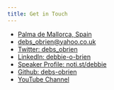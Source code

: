 ```yaml
---
title: Get in Touch
---
```


<ul>
    <li class="mb-2">
            <a class="href_location" href="#">
              Palma de Mallorca, Spain
            </a>
    </li>
    <li class="mb-2">
        <a href="mailto:debs_obrien@yahoo.co.uk">
            debs_obrien@yahoo.co.uk
         </a>
    </li>

<li class="mb-2">
        <a href="https://twitter.com/debs_obrien">
            Twitter: debs_obrien
        </a>
    </li>
    <li>
        <a href="https://www.linkedin.com/in/debbie-o-brien-1a199975/">
            LinkedIn: debbie-o-brien
        </a>
    </li>
    <li>
        <a href="https://noti.st/debbie">
            Speaker Profile: noti.st/debbie
        </a>
    </li>
    <li>
        <a href="https://github.com/debs-obrien">
            Github: debs-obrien
        </a>
    </li>
      <li>
        <a href="https://www.youtube.com/channel/UCrNvYFsT1L3WczE8AizDQ6g/">
            YouTube Channel
        </a>
    </li>

</ul>
